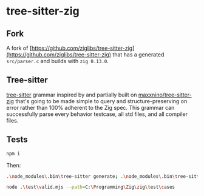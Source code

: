 # tree-sitter-zig

## Fork
A fork of [https://github.com/ziglibs/tree-sitter-zig](https://github.com/ziglibs/tree-sitter-zig) that has a generated `src/parser.c` and builds with `zig 0.13.0`.

## Tree-sitter

[tree-sitter](https://github.com/tree-sitter/tree-sitter) grammar inspired by and partially built on [maxxnino/tree-sitter-zig](https://github.com/maxxnino/tree-sitter-zig) that's going to be made simple to query and structure-preserving on error rather than 100% adherent to the Zig spec. This grammar can successfully parse every behavior testcase, all std files, and all compiler files.

## Tests

```bash
npm i
```

Then:
```bash
.\node_modules\.bin\tree-sitter generate; .\node_modules\.bin\tree-sitter parse .\test\samples\hello.zig
```

```bash
node .\test\valid.mjs --path=C:\Programming\Zig\zig\test\cases
```
